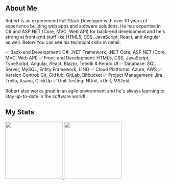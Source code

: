 ## About Me

Robert is an experienced Full Stack Developer with over 10 years of experience building web apps and software solutions. He has expertise in C# and ASP.NET (Core, MVC, Web API) for back-end development and he's strong at front-end stuff like HTML5, CSS, JavaScript, React, and Angular as well. Below You can see his technical skills in detail:

✅ Back-end Development: C#, .NET Framework, .NET Core, ASP.NET (Core, MVC, Web API)
✅ Front-end Development: HTML5, CSS, JavaScript, TypeScript, Angular, React, Blazor, Telerik & Kendo UI
✅ Database: SQL Server, MySQL, Entity Framework, LINQ
✅ Cloud Platforms: Azure, AWS
✅ Version Control: Git, GitHub, GitLab, Bitbucket
✅ Project Management: Jira, Trello, Asana, ClickUp
✅ Unit Testing: NUnit, xUnit, MSTest

Robert also works great in an agile environment and he's always learning to stay up-to-date in the software world!

## My Stats
<p>
<a href="https://github.com/robertaylor225">
  <img height="180em" src="https://github-readme-stats-eight-theta.vercel.app/api?username=smiledev1230&show_icons=true&theme=algolia&include_all_commits=true&count_private=true"/>
  <img height="180em" src="https://github-readme-stats-eight-theta.vercel.app/api/top-langs/?username=robertaylor225&layout=compact&langs_count=8&theme=algolia"/>
</a>
</p>
